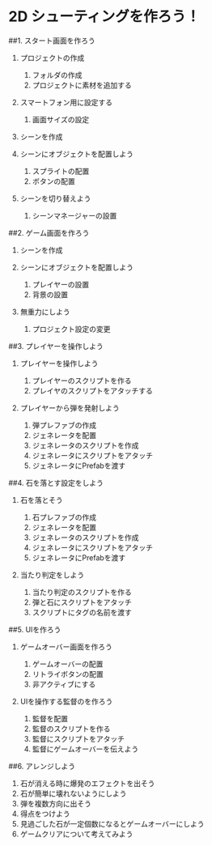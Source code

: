 # 2D シューティングを作ろう！
##1. スタート画面を作ろう
1. プロジェクトの作成
	1. フォルダの作成
	1. プロジェクトに素材を追加する

1. スマートフォン用に設定する
	1. 画面サイズの設定
 
1. シーンを作成

1. シーンにオブジェクトを配置しよう
	1.  スプライトの配置
	1.  ボタンの配置
    
1. シーンを切り替えよう
   1. シーンマネージャーの設置
   
##2. ゲーム画面を作ろう
1. シーンを作成

1. シーンにオブジェクトを配置しよう
    1.  プレイヤーの設置
    1.  背景の設置
    
1. 無重力にしよう
    1.  プロジェクト設定の変更
    
##3. プレイヤーを操作しよう
1. プレイヤーを操作しよう
	1. プレイヤーのスクリプトを作る
	1.  プレイヤのスクリプトをアタッチする

1. プレイヤーから弾を発射しよう
	1. 弾プレファブの作成
	2. ジェネレータを配置
	3. ジェネレータのスクリプトを作成
	4. ジェネレータにスクリプトをアタッチ
	5. ジェネレータにPrefabを渡す
	
##4. 石を落とす設定をしよう
1. 石を落とそう
	1. 石プレファブの作成
	2. ジェネレータを配置
	3. ジェネレータのスクリプトを作成
	4. ジェネレータにスクリプトをアタッチ
	5. ジェネレータにPrefabを渡す
	
1. 当たり判定をしよう
	1. 当たり判定のスクリプトを作る
	2. 弾と石にスクリプトをアタッチ
	3. スクリプトにタグの名前を渡す

##5. UIを作ろう
1. ゲームオーバー画面を作ろう
	1. ゲームオーバーの配置
	2. リトライボタンの配置
	3. 非アクティブにする
	
1. UIを操作する監督のを作ろう
	1. 監督を配置
	2. 監督のスクリプトを作る
	3. 監督にスクリプトをアタッチ
	4. 監督にゲームオーバーを伝えよう

##6. アレンジしよう
1. 石が消える時に爆発のエフェクトを出そう
2. 石が簡単に壊れないようにしよう
3. 弾を複数方向に出そう
4. 得点をつけよう
5. 見過ごした石が一定個数になるとゲームオーバーにしよう
6. ゲームクリアについて考えてみよう
